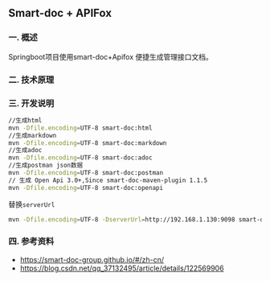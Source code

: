 ## Smart-doc + APIFox

### 一.  概述

Springboot项目使用smart-doc+Apifox 便捷生成管理接口文档。

### 二.  技术原理

### 三.  开发说明

```sh
//生成html
mvn -Dfile.encoding=UTF-8 smart-doc:html
//生成markdown
mvn -Dfile.encoding=UTF-8 smart-doc:markdown
//生成adoc
mvn -Dfile.encoding=UTF-8 smart-doc:adoc
//生成postman json数据
mvn -Dfile.encoding=UTF-8 smart-doc:postman
// 生成 Open Api 3.0+,Since smart-doc-maven-plugin 1.1.5
mvn -Dfile.encoding=UTF-8 smart-doc:openapi
```

替换`serverUrl`

```sh
mvn -Dfile.encoding=UTF-8 -DserverUrl=http://192.168.1.130:9098 smart-doc:html
```



### 四.  参考资料 

- https://smart-doc-group.github.io/#/zh-cn/
- https://blog.csdn.net/qq_37132495/article/details/122569906
